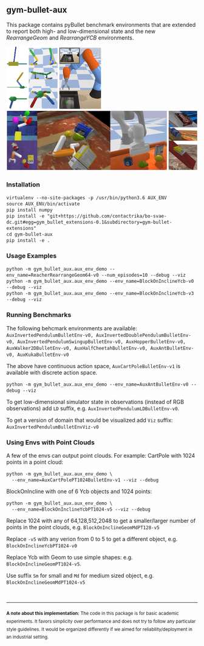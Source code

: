 ## gym-bullet-aux

This package contains pyBullet benchmark environments that are extended to report both high- and low-dimensional state and the new *RearrangeGeom* and *RearrangeYCB* environments.

![pyBullet benchmarks](gym_bullet_aux/envs/data/img/pyBullet_benchmarks.png)
![Rearrange envs](gym_bullet_aux/envs/data/img/Rearrange_and_YCB.png)

### Installation

```
virtualenv --no-site-packages -p /usr/bin/python3.6 AUX_ENV
source AUX_ENV/bin/activate
pip install numpy
pip install -e "git+https://github.com/contactrika/bo-svae-dc.git#egg=gym_bullet_extensions-0.1&subdirectory=gym-bullet-extensions"
cd gym-bullet-aux
pip install -e .
```

### Usage Examples
```
python -m gym_bullet_aux.aux_env_demo --env_name=ReacherRearrangeGeom64-v0 --num_episodes=10 --debug --viz
python -m gym_bullet_aux.aux_env_demo --env_name=BlockOnInclineYcb-v0 --debug --viz
python -m gym_bullet_aux.aux_env_demo --env_name=BlockOnInclineYcb-v3 --debug --viz
```

### Running  Benchmarks

The following behcmark environments are available:
```AuxInvertedPendulumBulletEnv-v0, AuxInvertedDoublePendulumBulletEnv-v0, AuxInvertedPendulumSwingupBulletEnv-v0, AuxHopperBulletEnv-v0, AuxWalker2DBulletEnv-v0, AuxHalfCheetahBulletEnv-v0, AuxAntBulletEnv-v0, AuxKukaBulletEnv-v0```

The above have continuous action space, ```AuxCartPoleBulletEnv-v1``` is available with discrete action space.

```
python -m gym_bullet_aux.aux_env_demo --env_name=AuxAntBulletEnv-v0 --debug --viz
```

To get low-dimensional simulator state in observations (instead of RGB observations) add ```LD``` suffix, e.g. ```AuxInvertedPendulumLDBulletEnv-v0```.

To get a version of domain that would be visualized add ```Viz``` suffix: ```AuxInvertedPendulumBulletEnvViz-v0```

### Using Envs with Point Clouds

A few of the envs can output point clouds.
For example: CartPole with 1024 points in a point cloud:

```
python -m gym_bullet_aux.aux_env_demo \
  --env_name=AuxCartPolePT1024BulletEnv-v1 --viz --debug
```

BlockOnIncline with one of 6 Ycb objects and 1024 points:

```
python -m gym_bullet_aux.aux_env_demo \
  --env_name=BlockOnInclineYcbPT1024-v5 --viz --debug
```

Replace 1024 with any of 64,128,512,2048 to get a smaller/larger
number of points in the point clouds,
e.g. ```BlockOnInclineGeomMdPT128-v5```

Replace ```-v5``` with any verion from 0 to 5 to get a different object,
e.g. ```BlockOnInclineYcbPT1024-v0```

Replace Ycb with Geom to use simple shapes:
e.g. ```BlockOnInclineGeomPT1024-v5```.

Use suffix ```Sm``` for small and ```Md``` for medium sized object,
e.g. ```BlockOnInclineGeomMdPT1024-v5```


<br />
<hr />

<sub>**A note about this implementation:** The code in this package is for basic academic experiments.
It favors simplicity over performance and does not try to follow any particular style guidelines. It would be organized differently if we aimed for
reliability/deployment in an industrial setting.</sub>
